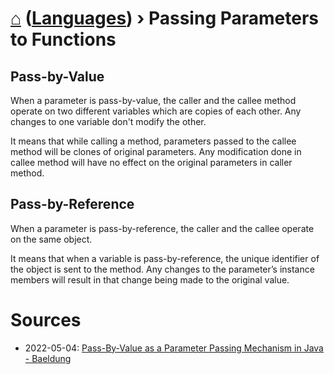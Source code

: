 # [⌂](../README.md) ([Languages](../README.md#languages-encodings)) › Passing Parameters to Functions

## Pass-by-Value

When a parameter is pass-by-value, the caller and the callee method operate on two different variables which are copies of each other. Any changes to one variable don't modify the other.

It means that while calling a method, parameters passed to the callee method will be clones of original parameters. Any modification done in callee method will have no effect on the original parameters in caller method.


## Pass-by-Reference
When a parameter is pass-by-reference, the caller and the callee operate on the same object.

It means that when a variable is pass-by-reference, the unique identifier of the object is sent to the method. Any changes to the parameter’s instance members will result in that change being made to the original value.

# Sources

- 2022-05-04: [Pass-By-Value as a Parameter Passing Mechanism in Java - Baeldung](https://www.baeldung.com/java-pass-by-value-or-pass-by-reference)